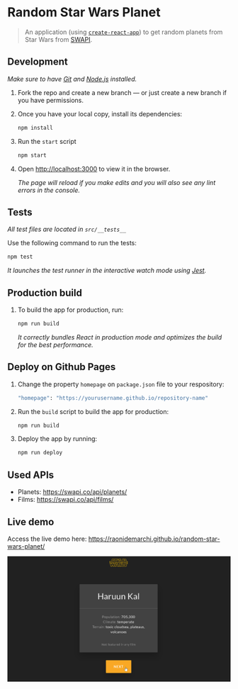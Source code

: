# Random Star Wars Planet

> An application (using [`create-react-app`](https://github.com/facebook/create-react-app)) to get random planets from Star Wars from [SWAPI](https://swapi.co).

## Development

*Make sure to have [Git](http://git-scm.com/) and [Node.js](http://nodejs.org/) installed.*

1. Fork the repo and create a new branch — or just create a new branch if you have permissions.

2. Once you have your local copy, install its dependencies:

    ```sh
    npm install
    ```
    
3. Run the `start` script

    ```sh
    npm start
    ```
    
4. Open [http://localhost:3000](http://localhost:3000) to view it in the browser.<br>
    
    *The page will reload if you make edits and you will also see any lint errors in the console.*

## Tests

*All test files are located in `src/__tests__`*

Use the following command to run the tests:

```sh
npm test
```
*It launches the test runner in the interactive watch mode using [Jest](https://jestjs.io).*

## Production build

1. To build the app for production, run:
    
    ```sh
    npm run build
    ```
    *It correctly bundles React in production mode and optimizes the build for the best performance.*

## Deploy on Github Pages

1. Change the property `homepage` on `package.json` file to your respository:

    ```sh
    "homepage": "https://yourusername.github.io/repository-name"
    ```

2. Run the `build` script to build the app for production:

    ```sh
    npm run build
    ```
    
3. Deploy the app by running:

    ```sh
    npm run deploy
    ```

## Used APIs

- Planets: https://swapi.co/api/planets/
- Films: https://swapi.co/api/films/

## Live demo

Access the live demo here: https://raonidemarchi.github.io/random-star-wars-planet/

![Application Demo](demo/demo.gif)
